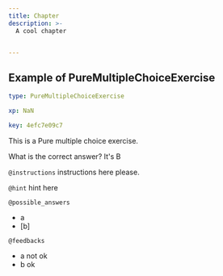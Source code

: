 ```yaml
---
title: Chapter
description: >-
  A cool chapter


---
```

## Example of PureMultipleChoiceExercise

```yaml
type: PureMultipleChoiceExercise

xp: NaN

key: 4efc7e09c7
```

This is a Pure multiple choice exercise.

What is the correct answer? It's B

`@instructions`
instructions here please.

`@hint`
hint here





`@possible_answers`
- a
- [b]

`@feedbacks`
- a not ok
- b ok



